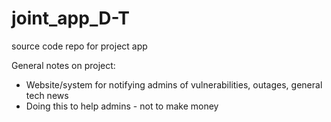 # joint_app_D-T
source code repo for project app

General notes on project:
  - Website/system for notifying admins of vulnerabilities, outages, general tech news
  - Doing this to help admins - not to make money



